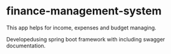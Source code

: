 # finance-management-system
This app helps for income, expenses and budget managing.

Developedusing spring boot framework with including swagger documentation.